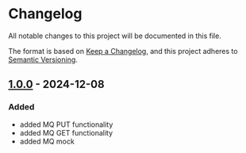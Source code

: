 # Changelog
All notable changes to this project will be documented in this file.

The format is based on [Keep a Changelog](https://keepachangelog.com/en/1.0.0/),
and this project adheres to [Semantic Versioning](https://semver.org/spec/v2.0.0.html).

## [1.0.0] - 2024-12-08
### Added
- added MQ PUT functionality
- added MQ GET functionality
- added MQ mock

[Unreleased]: https://github.com/hendrik-scholz/rest-mq-adapter/compare/1.0.0...HEAD
[1.0.0]: https://github.com/hendrik-scholz/rest-mq-adapter/releases/tag/1.0.0